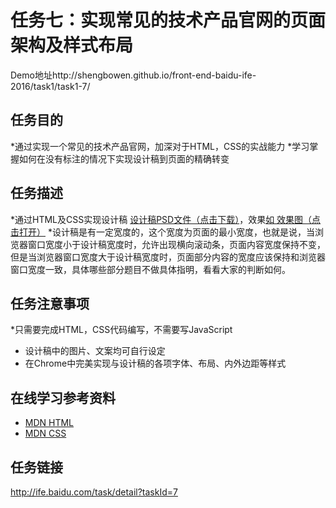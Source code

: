 任务七：实现常见的技术产品官网的页面架构及样式布局
===
Demo地址http://shengbowen.github.io/front-end-baidu-ife-2016/task1/task1-7/

任务目的
---
*通过实现一个常见的技术产品官网，加深对于HTML，CSS的实战能力
*学习掌握如何在没有标注的情况下实现设计稿到页面的精确转变

任务描述
---
*通过HTML及CSS实现设计稿 [设计稿PSD文件（点击下载）](http://7xrp04.com1.z0.glb.clouddn.com/task_1_7_1.psd)，效果[如 效果图（点击打开）](http://7xrp04.com1.z0.glb.clouddn.com/task_1_7_2.jpg)
*设计稿是有一定宽度的，这个宽度为页面的最小宽度，也就是说，当浏览器窗口宽度小于设计稿宽度时，允许出现横向滚动条，页面内容宽度保持不变，但是当浏览器窗口宽度大于设计稿宽度时，页面部分内容的宽度应该保持和浏览器窗口宽度一致，具体哪些部分题目不做具体指明，看看大家的判断如何。

任务注意事项
---
*只需要完成HTML，CSS代码编写，不需要写JavaScript
* 设计稿中的图片、文案均可自行设定
* 在Chrome中完美实现与设计稿的各项字体、布局、内外边距等样式
  

在线学习参考资料
---
* [MDN HTML](https://developer.mozilla.org/zh-CN/docs/Web/Guide/HTML/Introduction)
* [MDN CSS](https://developer.mozilla.org/zh-CN/docs/Web/Guide/CSS/Getting_started)


任务链接
---
http://ife.baidu.com/task/detail?taskId=7